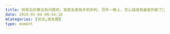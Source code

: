 ```yaml
---
title: 网易云的算法有问题吧，我室友拿我手机听的，顶多一晚上，怎么就成我最爱的歌了🙂
date: 2019-01-04 09:54:18
mCategories: [说说,朋友圈]
type: moment
---
```


<div id="pics-20190104095418"></div>

<script>
var data = [
    {"link": "2019-01-04_000000.jpeg", "type": "shuoshuo"},
    {"link": "2019-01-04_000001.jpeg", "type": "shuoshuo"}
];
picsRender(data, "pics-20190104095418");
</script>
